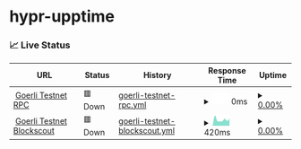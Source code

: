 # hypr-upptime

### 📈 Live Status

<!--start: status pages-->
<!-- This summary is generated by Upptime (https://github.com/upptime/upptime) -->
<!-- Do not edit this manually, your changes will be overwritten -->
<!-- prettier-ignore -->
| URL | Status | History | Response Time | Uptime |
| --- | ------ | ------- | ------------- | ------ |
| <img alt="" src="https://uploads-ssl.webflow.com/64bdb8c416a90b995c7878f1/64bdbe22b40e27828d8553b8_favicon2.png" height="13"> [Goerli Testnet RPC](http://testnet-proposer0.hypr.network:8545) | 🟥 Down | [goerli-testnet-rpc.yml](https://github.com/HyprNetwork/hypr-upptime/commits/HEAD/history/goerli-testnet-rpc.yml) | <details><summary><img alt="Response time graph" src="./graphs/goerli-testnet-rpc/response-time-week.png" height="20"> 0ms</summary><br><a href="https://HyprNetwork.github.io/hypr-upptime/history/goerli-testnet-rpc"><img alt="Response time 314" src="https://img.shields.io/endpoint?url=https%3A%2F%2Fraw.githubusercontent.com%2FHyprNetwork%2Fhypr-upptime%2FHEAD%2Fapi%2Fgoerli-testnet-rpc%2Fresponse-time.json"></a><br><a href="https://HyprNetwork.github.io/hypr-upptime/history/goerli-testnet-rpc"><img alt="24-hour response time 0" src="https://img.shields.io/endpoint?url=https%3A%2F%2Fraw.githubusercontent.com%2FHyprNetwork%2Fhypr-upptime%2FHEAD%2Fapi%2Fgoerli-testnet-rpc%2Fresponse-time-day.json"></a><br><a href="https://HyprNetwork.github.io/hypr-upptime/history/goerli-testnet-rpc"><img alt="7-day response time 0" src="https://img.shields.io/endpoint?url=https%3A%2F%2Fraw.githubusercontent.com%2FHyprNetwork%2Fhypr-upptime%2FHEAD%2Fapi%2Fgoerli-testnet-rpc%2Fresponse-time-week.json"></a><br><a href="https://HyprNetwork.github.io/hypr-upptime/history/goerli-testnet-rpc"><img alt="30-day response time 0" src="https://img.shields.io/endpoint?url=https%3A%2F%2Fraw.githubusercontent.com%2FHyprNetwork%2Fhypr-upptime%2FHEAD%2Fapi%2Fgoerli-testnet-rpc%2Fresponse-time-month.json"></a><br><a href="https://HyprNetwork.github.io/hypr-upptime/history/goerli-testnet-rpc"><img alt="1-year response time 314" src="https://img.shields.io/endpoint?url=https%3A%2F%2Fraw.githubusercontent.com%2FHyprNetwork%2Fhypr-upptime%2FHEAD%2Fapi%2Fgoerli-testnet-rpc%2Fresponse-time-year.json"></a></details> | <details><summary><a href="https://HyprNetwork.github.io/hypr-upptime/history/goerli-testnet-rpc">0.00%</a></summary><a href="https://HyprNetwork.github.io/hypr-upptime/history/goerli-testnet-rpc"><img alt="All-time uptime 63.77%" src="https://img.shields.io/endpoint?url=https%3A%2F%2Fraw.githubusercontent.com%2FHyprNetwork%2Fhypr-upptime%2FHEAD%2Fapi%2Fgoerli-testnet-rpc%2Fuptime.json"></a><br><a href="https://HyprNetwork.github.io/hypr-upptime/history/goerli-testnet-rpc"><img alt="24-hour uptime 0.00%" src="https://img.shields.io/endpoint?url=https%3A%2F%2Fraw.githubusercontent.com%2FHyprNetwork%2Fhypr-upptime%2FHEAD%2Fapi%2Fgoerli-testnet-rpc%2Fuptime-day.json"></a><br><a href="https://HyprNetwork.github.io/hypr-upptime/history/goerli-testnet-rpc"><img alt="7-day uptime 0.00%" src="https://img.shields.io/endpoint?url=https%3A%2F%2Fraw.githubusercontent.com%2FHyprNetwork%2Fhypr-upptime%2FHEAD%2Fapi%2Fgoerli-testnet-rpc%2Fuptime-week.json"></a><br><a href="https://HyprNetwork.github.io/hypr-upptime/history/goerli-testnet-rpc"><img alt="30-day uptime 0.00%" src="https://img.shields.io/endpoint?url=https%3A%2F%2Fraw.githubusercontent.com%2FHyprNetwork%2Fhypr-upptime%2FHEAD%2Fapi%2Fgoerli-testnet-rpc%2Fuptime-month.json"></a><br><a href="https://HyprNetwork.github.io/hypr-upptime/history/goerli-testnet-rpc"><img alt="1-year uptime 63.77%" src="https://img.shields.io/endpoint?url=https%3A%2F%2Fraw.githubusercontent.com%2FHyprNetwork%2Fhypr-upptime%2FHEAD%2Fapi%2Fgoerli-testnet-rpc%2Fuptime-year.json"></a></details>
| <img alt="" src="https://testnet-blockscout.hypr.network/images/favicon-32x32-4ded6db466a407f532e22de62b14fb01.png?vsn=d" height="13"> [Goerli Testnet Blockscout](https://testnet-blockscout.hypr.network/) | 🟥 Down | [goerli-testnet-blockscout.yml](https://github.com/HyprNetwork/hypr-upptime/commits/HEAD/history/goerli-testnet-blockscout.yml) | <details><summary><img alt="Response time graph" src="./graphs/goerli-testnet-blockscout/response-time-week.png" height="20"> 420ms</summary><br><a href="https://HyprNetwork.github.io/hypr-upptime/history/goerli-testnet-blockscout"><img alt="Response time 785" src="https://img.shields.io/endpoint?url=https%3A%2F%2Fraw.githubusercontent.com%2FHyprNetwork%2Fhypr-upptime%2FHEAD%2Fapi%2Fgoerli-testnet-blockscout%2Fresponse-time.json"></a><br><a href="https://HyprNetwork.github.io/hypr-upptime/history/goerli-testnet-blockscout"><img alt="24-hour response time 487" src="https://img.shields.io/endpoint?url=https%3A%2F%2Fraw.githubusercontent.com%2FHyprNetwork%2Fhypr-upptime%2FHEAD%2Fapi%2Fgoerli-testnet-blockscout%2Fresponse-time-day.json"></a><br><a href="https://HyprNetwork.github.io/hypr-upptime/history/goerli-testnet-blockscout"><img alt="7-day response time 420" src="https://img.shields.io/endpoint?url=https%3A%2F%2Fraw.githubusercontent.com%2FHyprNetwork%2Fhypr-upptime%2FHEAD%2Fapi%2Fgoerli-testnet-blockscout%2Fresponse-time-week.json"></a><br><a href="https://HyprNetwork.github.io/hypr-upptime/history/goerli-testnet-blockscout"><img alt="30-day response time 434" src="https://img.shields.io/endpoint?url=https%3A%2F%2Fraw.githubusercontent.com%2FHyprNetwork%2Fhypr-upptime%2FHEAD%2Fapi%2Fgoerli-testnet-blockscout%2Fresponse-time-month.json"></a><br><a href="https://HyprNetwork.github.io/hypr-upptime/history/goerli-testnet-blockscout"><img alt="1-year response time 785" src="https://img.shields.io/endpoint?url=https%3A%2F%2Fraw.githubusercontent.com%2FHyprNetwork%2Fhypr-upptime%2FHEAD%2Fapi%2Fgoerli-testnet-blockscout%2Fresponse-time-year.json"></a></details> | <details><summary><a href="https://HyprNetwork.github.io/hypr-upptime/history/goerli-testnet-blockscout">0.00%</a></summary><a href="https://HyprNetwork.github.io/hypr-upptime/history/goerli-testnet-blockscout"><img alt="All-time uptime 59.52%" src="https://img.shields.io/endpoint?url=https%3A%2F%2Fraw.githubusercontent.com%2FHyprNetwork%2Fhypr-upptime%2FHEAD%2Fapi%2Fgoerli-testnet-blockscout%2Fuptime.json"></a><br><a href="https://HyprNetwork.github.io/hypr-upptime/history/goerli-testnet-blockscout"><img alt="24-hour uptime 0.00%" src="https://img.shields.io/endpoint?url=https%3A%2F%2Fraw.githubusercontent.com%2FHyprNetwork%2Fhypr-upptime%2FHEAD%2Fapi%2Fgoerli-testnet-blockscout%2Fuptime-day.json"></a><br><a href="https://HyprNetwork.github.io/hypr-upptime/history/goerli-testnet-blockscout"><img alt="7-day uptime 0.00%" src="https://img.shields.io/endpoint?url=https%3A%2F%2Fraw.githubusercontent.com%2FHyprNetwork%2Fhypr-upptime%2FHEAD%2Fapi%2Fgoerli-testnet-blockscout%2Fuptime-week.json"></a><br><a href="https://HyprNetwork.github.io/hypr-upptime/history/goerli-testnet-blockscout"><img alt="30-day uptime 0.00%" src="https://img.shields.io/endpoint?url=https%3A%2F%2Fraw.githubusercontent.com%2FHyprNetwork%2Fhypr-upptime%2FHEAD%2Fapi%2Fgoerli-testnet-blockscout%2Fuptime-month.json"></a><br><a href="https://HyprNetwork.github.io/hypr-upptime/history/goerli-testnet-blockscout"><img alt="1-year uptime 59.52%" src="https://img.shields.io/endpoint?url=https%3A%2F%2Fraw.githubusercontent.com%2FHyprNetwork%2Fhypr-upptime%2FHEAD%2Fapi%2Fgoerli-testnet-blockscout%2Fuptime-year.json"></a></details>

<!--end: status pages-->
